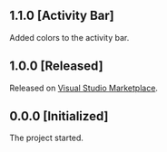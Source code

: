 ## 1.1.0 [Activity Bar]
Added colors to the activity bar.


## 1.0.0 [Released]
Released on [Visual Studio Marketplace](https://marketplace.visualstudio.com/items?itemName=Northerntwig.magoon). 

## 0.0.0 [Initialized]
The project started.